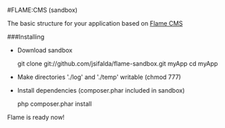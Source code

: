 #FLAME:CMS (sandbox)

The basic structure for your application based on [Flame CMS](https://github.com/jsifalda/flame)

###Installing
- Download sandbox

	git clone git://github.com/jsifalda/flame-sandbox.git myApp
	cd myApp

- Make directories './log' and './temp' writable (chmod 777)
- Install dependencies (composer.phar included in sandbox)

	php composer.phar install

Flame is ready now!